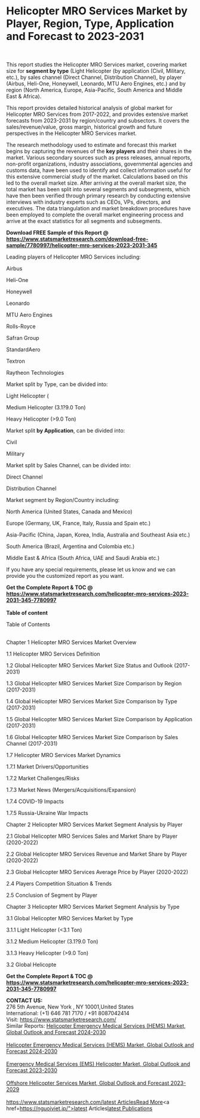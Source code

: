 <h1>Helicopter MRO Services Market by Player, Region, Type, Application and Forecast to 2023-2031</h1><br/><p>This report studies the Helicopter MRO Services market, covering market size for <strong>segment by type</strong> (Light Helicopter (by application (Civil, Military, etc.), by sales channel (Direct Channel, Distribution Channel), by player (Airbus, Heli-One, Honeywell, Leonardo, MTU Aero Engines, etc.) and by region (North America, Europe, Asia-Pacific, South America and Middle East & Africa).</p><p>This report provides detailed historical analysis of global market for Helicopter MRO Services from 2017-2022, and provides extensive market forecasts from 2023-2031 by region/country and subsectors. It covers the sales/revenue/value, gross margin, historical growth and future perspectives in the Helicopter MRO Services market.</p><p>The research methodology used to estimate and forecast this market begins by capturing the revenues of the <strong>key players</strong> and their shares in the market. Various secondary sources such as press releases, annual reports, non-profit organizations, industry associations, governmental agencies and customs data, have been used to identify and collect information useful for this extensive commercial study of the market. Calculations based on this led to the overall market size. After arriving at the overall market size, the total market has been split into several segments and subsegments, which have then been verified through primary research by conducting extensive interviews with industry experts such as CEOs, VPs, directors, and executives. The data triangulation and market breakdown procedures have been employed to complete the overall market engineering process and arrive at the exact statistics for all segments and subsegments.</p><p><strong>Download FREE Sample of this Report @ <a href="https://www.statsmarketresearch.com/download-free-sample/7780997/helicopter-mro-services-2023-2031-345">https://www.statsmarketresearch.com/download-free-sample/7780997/helicopter-mro-services-2023-2031-345</a></strong></p><p>Leading players of Helicopter MRO Services including:</p><p>Airbus</p><p>Heli-One</p><p>Honeywell</p><p>Leonardo</p><p>MTU Aero Engines</p><p>Rolls-Royce</p><p>Safran Group</p><p>StandardAero</p><p>Textron</p><p>Raytheon Technologies</p><p>Market split by Type, can be divided into:</p><p>Light Helicopter (</p><p>Medium Helicopter (3.1?9.0 Ton)</p><p>Heavy Helicopter (>9.0 Ton)</p><p>Market split <strong>by Application</strong>, can be divided into:</p><p>Civil</p><p>Military</p><p>Market split by Sales Channel, can be divided into:</p><p>Direct Channel</p><p>Distribution Channel</p><p>Market segment by Region/Country including:</p><p>North America (United States, Canada and Mexico)</p><p>Europe (Germany, UK, France, Italy, Russia and Spain etc.)</p><p>Asia-Pacific (China, Japan, Korea, India, Australia and Southeast Asia etc.)</p><p>South America (Brazil, Argentina and Colombia etc.)</p><p>Middle East & Africa (South Africa, UAE and Saudi Arabia etc.)</p><p>If you have any special requirements, please let us know and we can provide you the customized report as you want.</p><div><b>Get the Complete Report & TOC @ <a href="https://www.statsmarketresearch.com/helicopter-mro-services-2023-2031-345-7780997">https://www.statsmarketresearch.com/helicopter-mro-services-2023-2031-345-7780997</a></b></div><br><b>Table of content</b><p>Table of Contents<br />
 
 <br />
 
 Chapter 1 Helicopter MRO Services Market Overview<br />
 
  1.1 Helicopter MRO Services Definition<br />
 
  1.2 Global Helicopter MRO Services Market Size Status and Outlook (2017-2031)<br />
 
  1.3 Global Helicopter MRO Services Market Size Comparison by Region (2017-2031)<br />
 
  1.4 Global Helicopter MRO Services Market Size Comparison by Type (2017-2031)<br />
 
  1.5 Global Helicopter MRO Services Market Size Comparison by Application (2017-2031)<br />
 
  1.6 Global Helicopter MRO Services Market Size Comparison by Sales Channel (2017-2031)<br />
 
  1.7 Helicopter MRO Services Market Dynamics<br />
 
  1.7.1 Market Drivers/Opportunities<br />
 
  1.7.2 Market Challenges/Risks<br />
 
  1.7.3 Market News (Mergers/Acquisitions/Expansion)<br />
 
  1.7.4 COVID-19 Impacts<br />
 
  1.7.5 Russia-Ukraine War Impacts<br />
 
 Chapter 2 Helicopter MRO Services Market Segment Analysis by Player<br />
 
  2.1 Global Helicopter MRO Services Sales and Market Share by Player (2020-2022)<br />
 
  2.2 Global Helicopter MRO Services Revenue and Market Share by Player (2020-2022)<br />
 
  2.3 Global Helicopter MRO Services Average Price by Player (2020-2022)<br />
 
  2.4 Players Competition Situation & Trends<br />
 
  2.5 Conclusion of Segment by Player<br />
 
 Chapter 3 Helicopter MRO Services Market Segment Analysis by Type<br />
 
  3.1 Global Helicopter MRO Services Market by Type<br />
 
  3.1.1 Light Helicopter (<3.1 Ton)<br />
 
  3.1.2 Medium Helicopter (3.1?9.0 Ton)<br />
 
  3.1.3 Heavy Helicopter (>9.0 Ton)<br />
 
  3.2 Global Helicopte<br><div><b>Get the Complete Report & TOC @ <a href="https://www.statsmarketresearch.com/helicopter-mro-services-2023-2031-345-7780997">https://www.statsmarketresearch.com/helicopter-mro-services-2023-2031-345-7780997</a></b></div></p> <b>CONTACT US:</b><br>276 5th Avenue, New York , NY 10001,United States<br>International: (+1) 646 781 7170 / +91 8087042414<br>Visit: <a href="https://www.statsmarketresearch.com/">https://www.statsmarketresearch.com/</a><br>Similar Reports: <a href="https://www.statsmarketresearch.com/helicopter-mro-services-2023-2031-345-7780997">Helicopter Emergency Medical Services (HEMS) Market, Global Outlook and Forecast 2024-2030</a><br/><br/><a href="https://www.statsmarketresearch.com/helicopter-mro-services-2023-2031-345-7780997">Helicopter Emergency Medical Services (HEMS) Market, Global Outlook and Forecast 2024-2030</a><br/><br/><a href="https://www.statsmarketresearch.com/helicopter-mro-services-2023-2031-345-7780997">Emergency Medical Services (EMS) Helicopter Market, Global Outlook and Forecast 2023-2030</a><br/><br/><a href="https://www.statsmarketresearch.com/helicopter-mro-services-2023-2031-345-7780997">Offshore Helicopter Services Market, Global Outlook and Forecast 2023-2029</a><br/><br/><a href="https://gyeongbokgung.com">https://www.statsmarketresearch.com/</a><a href="https://hallyeomaritime.com">latest Articles</a><a href="https://jingwansa.com">Read More</a><a href=https://nguoiviet.jp/">latest Articles</a><a href="https://www.intelmarketresearch.com/">latest Publications</a>